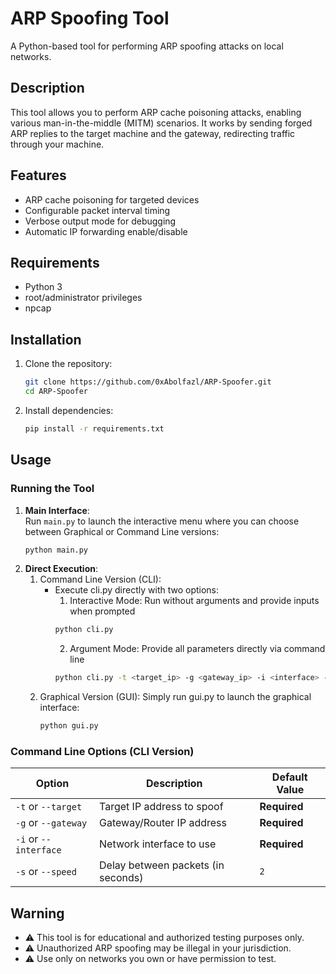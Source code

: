 # ARP Spoofing Tool

A Python-based tool for performing ARP spoofing attacks on local networks.

## Description

This tool allows you to perform ARP cache poisoning attacks, enabling various man-in-the-middle (MITM) scenarios. It works by sending forged ARP replies to the target machine and the gateway, redirecting traffic through your machine.

## Features

- ARP cache poisoning for targeted devices
- Configurable packet interval timing
- Verbose output mode for debugging
- Automatic IP forwarding enable/disable

## Requirements

- Python 3
- root/administrator privileges
- npcap

## Installation

1. Clone the repository:
   ```bash
   git clone https://github.com/0xAbolfazl/ARP-Spoofer.git
   cd ARP-Spoofer
2. Install dependencies:
    ```bash
    pip install -r requirements.txt

## Usage

### Running the Tool
1. **Main Interface**:  
   Run `main.py` to launch the interactive menu where you can choose between Graphical or Command Line versions:
   ```bash
   python main.py
2. **Direct Execution**:
    1. Command Line Version (CLI):
        - Execute cli.py directly with two options:
            1. Interactive Mode: Run without arguments and provide inputs when prompted
            ```bash
            python cli.py
            ```
            2. Argument Mode: Provide all parameters directly via command line
            ```bash
            python cli.py -t <target_ip> -g <gateway_ip> -i <interface> -s <delay>
    2. Graphical Version (GUI):
        Simply run gui.py to launch the graphical interface:
        ```bash
        python gui.py

### Command Line Options (CLI Version)

| Option               | Description                          | Default Value   |
|----------------------|--------------------------------------|-----------------|
| `-t` or `--target`   | Target IP address to spoof           | **Required**    |
| `-g` or `--gateway`  | Gateway/Router IP address            | **Required**    |
| `-i` or `--interface`| Network interface to use             | **Required**    |
| `-s` or `--speed`    | Delay between packets (in seconds)   | `2`             |

## Warning
- ⚠️ This tool is for educational and authorized testing purposes only.
- ⚠️ Unauthorized ARP spoofing may be illegal in your jurisdiction.
- ⚠️ Use only on networks you own or have permission to test.